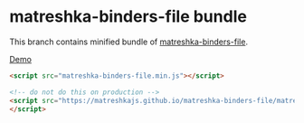 # matreshka-binders-file bundle

This branch contains minified bundle of [matreshka-binders-file](https://github.com/matreshkajs/matreshka-binders-file).

[Demo](https://matreshkajs.github.io/matreshka-binders-file/demo.html)

```html
<script src="matreshka-binders-file.min.js"></script>
```

```html
<!-- do not do this on production -->
<script src="https://matreshkajs.github.io/matreshka-binders-file/matreshka-binders-file.min.js">
</script>
```


